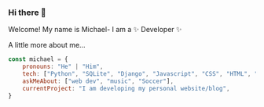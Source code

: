 ### Hi there 👋

Welcome! My name is Michael- I am a ✨ Developer ✨

A little more about me…

```javascript
const michael = {
    pronouns: "He" | "Him",
    tech: ["Python", "SQLite", "Django", "Javascript", "CSS", "HTML", "Bootstrap"],
    askMeAbout: ["web dev", "music", "Soccer"],
    currentProject: "I am developing my personal website/blog",
}
```
